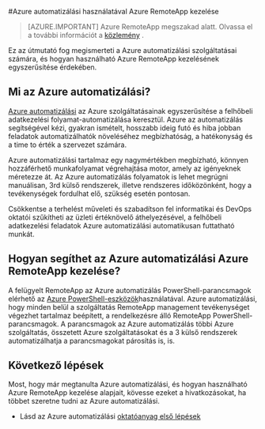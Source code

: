 <properties
    pageTitle="Azure automatizálási használatával Azure RemoteApp kezelése |} Microsoft Azure"
    description="További tudnivalók: hogyan az Azure automatizálási szolgáltatás Azure RemoteApp kezelésére használható."
    services="automation"
    documentationCenter=""
    authors="mgoedtel"
    manager="jwhit"
    editor=""/>

<tags
    ms.service="automation"
    ms.workload="tbd"
    ms.tgt_pltfrm="na"
    ms.devlang="na"
    ms.topic="article"
    ms.date="08/15/2016"
    ms.author="magoedte;csand"/>

#<a name="managing-azure-remoteapp-using-azure-automation"></a>Azure automatizálási használatával Azure RemoteApp kezelése

> [AZURE.IMPORTANT]
> Azure RemoteApp megszakad alatt. Olvassa el a további információt a [közlemény](https://go.microsoft.com/fwlink/?linkid=821148) .

Ez az útmutató fog megismerteti a Azure automatizálási szolgáltatásai számára, és hogyan használható Azure RemoteApp kezelésének egyszerűsítése érdekében.

## <a name="what-is-azure-automation"></a>Mi az Azure automatizálási?

[Azure automatizálási](../automation/automation-intro.md) az Azure szolgáltatásainak egyszerűsítése a felhőbeli adatkezelési folyamat-automatizálása keresztül. Azure az automatizálás segítségével kézi, gyakran ismételt, hosszabb ideig futó és hiba jobban feladatok automatizálhatók növeléséhez megbízhatóság, a hatékonyság és a time to érték a szervezet számára.

Azure automatizálási tartalmaz egy nagymértékben megbízható, könnyen hozzáférhető munkafolyamat végrehajtása motor, amely az igényeknek méretezze át. Az Azure automatizálás folyamatok is lehet megrúgni manuálisan, 3rd külső rendszerek, illetve rendszeres időközönként, hogy a tevékenységek fordulhat elő, szükség esetén pontosan.

Csökkentse a terhelést műveleti és szabadítson fel informatikai és DevOps oktatói szűkítheti az üzleti értéknövelő áthelyezésével, a felhőbeli adatkezelési feladatok Azure automatizálási automatikusan futtatható munkát.


## <a name="how-can-azure-automation-help-manage-azure-remoteapp"></a>Hogyan segíthet az Azure automatizálási Azure RemoteApp kezelése?

A felügyelt RemoteApp az Azure automatizálás PowerShell-parancsmagok elérhető az [Azure PowerShell-eszközök](https://msdn.microsoft.com/library/azure/jj156055.aspx)használatával. Azure automatizálási, hogy minden belül a szolgáltatás RemoteApp management tevékenységet végezhet tartalmaz beépített, a rendelkezésre álló RemoteApp PowerShell-parancsmagok. A parancsmagok az Azure automatizálás többi Azure szolgáltatás, összetett Azure szolgáltatásokat és a 3 külső rendszerek automatizálhatja a parancsmagokat párosítás is, is.


## <a name="next-steps"></a>Következő lépések

Most, hogy már megtanulta Azure automatizálási, és hogyan használható Azure RemoteApp kezelése alapjait, kövesse ezeket a hivatkozásokat, ha többet szeretne tudni az Azure automatizálási.

* Lásd az Azure automatizálási [oktatóanyag első lépések](../automation/automation-first-runbook-graphical.md)
